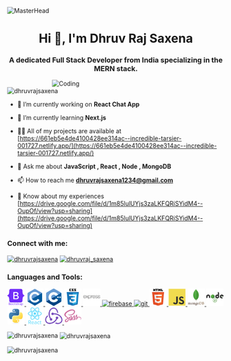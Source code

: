 ![MasterHead](https://i.pinimg.com/originals/07/c0/dd/07c0dd461ea6f6096d943b51ddd81f6f.jpg)

<h1 align="center">Hi 👋, I'm Dhruv Raj Saxena</h1>
<h3 align="center">A dedicated Full Stack Developer from India specializing in the MERN stack.</h3>
<img align="right" alt="Coding" width="400" src="https://i.pinimg.com/564x/b5/ee/b1/b5eeb12c6fcd34fef00a42cf5d833e44.jpg">

<p align="left"> <img src="https://komarev.com/ghpvc/?username=dhruvrajsaxena&label=Profile%20views&color=0e75b6&style=flat" alt="dhruvrajsaxena" /> </p>

- 🔭 I’m currently working on **React Chat App**

- 🌱 I’m currently learning **Next.js**

- 👨‍💻 All of my projects are available at [https://661eb5e4de4100428ee314ac--incredible-tarsier-001727.netlify.app/](https://661eb5e4de4100428ee314ac--incredible-tarsier-001727.netlify.app/)

- 💬 Ask me about **JavaScript , React , Node , MongoDB**

- 📫 How to reach me **dhruvrajsaxena1234@gmail.com**

- 📄 Know about my experiences [https://drive.google.com/file/d/1m85lulUYjs3zaLKFQRiSYidM4--OupOf/view?usp=sharing](https://drive.google.com/file/d/1m85lulUYjs3zaLKFQRiSYidM4--OupOf/view?usp=sharing)

<h3 align="left">Connect with me:</h3>
<p align="left">
<a href="https://linkedin.com/in/dhruvrajsaxena" target="blank"><img align="center" src="https://raw.githubusercontent.com/rahuldkjain/github-profile-readme-generator/master/src/images/icons/Social/linked-in-alt.svg" alt="dhruvrajsaxena" height="30" width="40" /></a>
<a href="https://instagram.com/dhruvraj_saxena" target="blank"><img align="center" src="https://raw.githubusercontent.com/rahuldkjain/github-profile-readme-generator/master/src/images/icons/Social/instagram.svg" alt="dhruvraj_saxena" height="30" width="40" /></a>
</p>

<h3 align="left">Languages and Tools:</h3>
<p align="left"> <a href="https://getbootstrap.com" target="_blank" rel="noreferrer"> <img src="https://raw.githubusercontent.com/devicons/devicon/master/icons/bootstrap/bootstrap-plain-wordmark.svg" alt="bootstrap" width="40" height="40"/> </a> <a href="https://www.cprogramming.com/" target="_blank" rel="noreferrer"> <img src="https://raw.githubusercontent.com/devicons/devicon/master/icons/c/c-original.svg" alt="c" width="40" height="40"/> </a> <a href="https://www.w3schools.com/cpp/" target="_blank" rel="noreferrer"> <img src="https://raw.githubusercontent.com/devicons/devicon/master/icons/cplusplus/cplusplus-original.svg" alt="cplusplus" width="40" height="40"/> </a> <a href="https://www.w3schools.com/css/" target="_blank" rel="noreferrer"> <img src="https://raw.githubusercontent.com/devicons/devicon/master/icons/css3/css3-original-wordmark.svg" alt="css3" width="40" height="40"/> </a> <a href="https://expressjs.com" target="_blank" rel="noreferrer"> <img src="https://raw.githubusercontent.com/devicons/devicon/master/icons/express/express-original-wordmark.svg" alt="express" width="40" height="40"/> </a> <a href="https://firebase.google.com/" target="_blank" rel="noreferrer"> <img src="https://www.vectorlogo.zone/logos/firebase/firebase-icon.svg" alt="firebase" width="40" height="40"/> </a> <a href="https://git-scm.com/" target="_blank" rel="noreferrer"> <img src="https://www.vectorlogo.zone/logos/git-scm/git-scm-icon.svg" alt="git" width="40" height="40"/> </a> <a href="https://www.w3.org/html/" target="_blank" rel="noreferrer"> <img src="https://raw.githubusercontent.com/devicons/devicon/master/icons/html5/html5-original-wordmark.svg" alt="html5" width="40" height="40"/> </a> <a href="https://developer.mozilla.org/en-US/docs/Web/JavaScript" target="_blank" rel="noreferrer"> <img src="https://raw.githubusercontent.com/devicons/devicon/master/icons/javascript/javascript-original.svg" alt="javascript" width="40" height="40"/> </a> <a href="https://www.mongodb.com/" target="_blank" rel="noreferrer"> <img src="https://raw.githubusercontent.com/devicons/devicon/master/icons/mongodb/mongodb-original-wordmark.svg" alt="mongodb" width="40" height="40"/> </a> <a href="https://nodejs.org" target="_blank" rel="noreferrer"> <img src="https://raw.githubusercontent.com/devicons/devicon/master/icons/nodejs/nodejs-original-wordmark.svg" alt="nodejs" width="40" height="40"/> </a> <a href="https://www.python.org" target="_blank" rel="noreferrer"> <img src="https://raw.githubusercontent.com/devicons/devicon/master/icons/python/python-original.svg" alt="python" width="40" height="40"/> </a> <a href="https://reactjs.org/" target="_blank" rel="noreferrer"> <img src="https://raw.githubusercontent.com/devicons/devicon/master/icons/react/react-original-wordmark.svg" alt="react" width="40" height="40"/> </a> <a href="https://redux.js.org" target="_blank" rel="noreferrer"> <img src="https://raw.githubusercontent.com/devicons/devicon/master/icons/redux/redux-original.svg" alt="redux" width="40" height="40"/> </a> <a href="https://sass-lang.com" target="_blank" rel="noreferrer"> <img src="https://raw.githubusercontent.com/devicons/devicon/master/icons/sass/sass-original.svg" alt="sass" width="40" height="40"/> </a> </p>

<p><img align="left" src="https://github-readme-stats.vercel.app/api/top-langs?username=dhruvrajsaxena&show_icons=true&locale=en&layout=compact" alt="dhruvrajsaxena" /></p>

<p>&nbsp;<img align="center" src="https://github-readme-stats.vercel.app/api?username=dhruvrajsaxena&show_icons=true&locale=en" alt="dhruvrajsaxena" /></p>

<p><img align="center" src="https://github-readme-streak-stats.herokuapp.com/?user=dhruvrajsaxena&" alt="dhruvrajsaxena" /></p>
